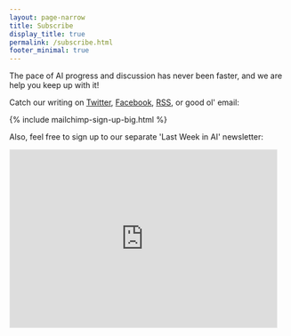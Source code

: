 ```yaml
---
layout: page-narrow
title: Subscribe
display_title: true
permalink: /subscribe.html
footer_minimal: true
---
```

The pace of AI progress and discussion has never been faster, and we are help you keep up with it! 

Catch our writing on [Twitter](https://twitter.com/skynet_today), [Facebook](https://www.facebook.com/pg/TheSkynetToday/), [RSS](https://www.skynettoday.com/feed.xml), or good ol' email:

<div class="bg-ghost p-4 p-md-5">

 {% include mailchimp-sign-up-big.html %} 

Also, feel free to sign up to our separate 'Last Week in AI' newsletter:
<iframe src="https://lastweekin.ai/embed" width="480" height="320" style="border:1px solid #EEE; background:white;" frameborder="0" scrolling="no"></iframe>

</div>
